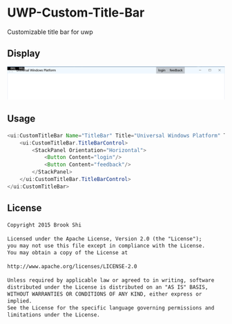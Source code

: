 # UWP-Custom-Title-Bar

Customizable title bar for uwp

Display
--------
![](https://raw.githubusercontent.com/brookshi/UWP-Custom-Title-Bar/master/CustomTitleBar/customtitlebar.PNG)

Usage
--------
``` java
<ui:CustomTitleBar Name="TitleBar" Title="Universal Windows Platform" TitleBarIcon="/Assets/StoreLogo.png"  TitleBarBackgroundColor="AliceBlue">
    <ui:CustomTitleBar.TitleBarControl>
        <StackPanel Orientation="Horizontal">
            <Button Content="login"/>
            <Button Content="feedback"/>
        </StackPanel>
    </ui:CustomTitleBar.TitleBarControl>
</ui:CustomTitleBar>
```

License
--------
``` 
Copyright 2015 Brook Shi

Licensed under the Apache License, Version 2.0 (the "License");
you may not use this file except in compliance with the License.
You may obtain a copy of the License at

http://www.apache.org/licenses/LICENSE-2.0

Unless required by applicable law or agreed to in writing, software
distributed under the License is distributed on an "AS IS" BASIS,
WITHOUT WARRANTIES OR CONDITIONS OF ANY KIND, either express or implied.
See the License for the specific language governing permissions and
limitations under the License. 
```

